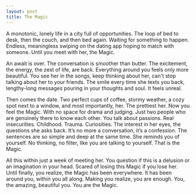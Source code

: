 ```yaml
---
layout: post
title: The Magic
---
```



A monotonic, lonely life in a city full of opportunities. The loop of bed to desk, then the couch, and then bed again. Waiting for something to happen. Endless, meaningless swiping on the dating app hoping to match with someone. Until you meet with her, the Magic.

An await is over. The conversation is smoother than butter. The excitement, the energy, the zest of life, are back. Everything around you feels only more beautiful. You see her in the songs, keep thinking about her, can't stop talking about her to your friends. The smile every time she texts you back, lengthy-long messages pouring in your thoughts and soul. It feels unreal.

Then comes the date. Two perfect cups of coffee, stormy weather, a cozy spot next to a window, and most importantly, her. The prettiest her. Now you feel the Magic. With no space for drama and judging. Just two people who are genuinely there to know each other. You talk about passions. Real insecurities. Childhood. Trauma. Curiosities. The interest in her eyes, the questions she asks back. It’s no more a conversation, it’s a confession. The sentences are so simple and deep at the same time. She reminds you of yourself. No thinking, no filter, like you are talking to yourself. That is the Magic. 

All this within just a week of meeting her. You question if this is a delusion or an imagination in your head. Scared of losing this Magic if you lose her. Until finally, you realize, the Magic has been everywhere. It has been around you, within you all along. Making you realize, you are enough. You, the amazing, beautiful you. You are the Magic.